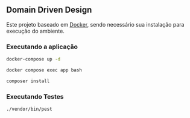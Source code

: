 ## Domain Driven Design

Este projeto baseado em [Docker](https://www.docker.com/), sendo necessário sua instalação para execução do ambiente.

### Executando a aplicação
```bash
docker-compose up -d
```

```bash
docker compose exec app bash
```

```bash
composer install
```

### Executando Testes
```bash
./vendor/bin/pest
```